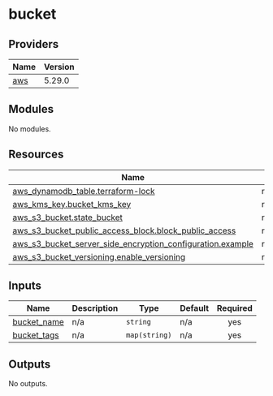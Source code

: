 # bucket

<!-- BEGINNING OF PRE-COMMIT-TERRAFORM DOCS HOOK -->
## Providers

| Name | Version |
|------|---------|
| <a name="provider_aws"></a> [aws](#provider\_aws) | 5.29.0 |

## Modules

No modules.

## Resources

| Name | Type |
|------|------|
| [aws_dynamodb_table.terraform-lock](https://registry.terraform.io/providers/hashicorp/aws/5.29.0/docs/resources/dynamodb_table) | resource |
| [aws_kms_key.bucket_kms_key](https://registry.terraform.io/providers/hashicorp/aws/5.29.0/docs/resources/kms_key) | resource |
| [aws_s3_bucket.state_bucket](https://registry.terraform.io/providers/hashicorp/aws/5.29.0/docs/resources/s3_bucket) | resource |
| [aws_s3_bucket_public_access_block.block_public_access](https://registry.terraform.io/providers/hashicorp/aws/5.29.0/docs/resources/s3_bucket_public_access_block) | resource |
| [aws_s3_bucket_server_side_encryption_configuration.example](https://registry.terraform.io/providers/hashicorp/aws/5.29.0/docs/resources/s3_bucket_server_side_encryption_configuration) | resource |
| [aws_s3_bucket_versioning.enable_versioning](https://registry.terraform.io/providers/hashicorp/aws/5.29.0/docs/resources/s3_bucket_versioning) | resource |

## Inputs

| Name | Description | Type | Default | Required |
|------|-------------|------|---------|:--------:|
| <a name="input_bucket_name"></a> [bucket\_name](#input\_bucket\_name) | n/a | `string` | n/a | yes |
| <a name="input_bucket_tags"></a> [bucket\_tags](#input\_bucket\_tags) | n/a | `map(string)` | n/a | yes |

## Outputs

No outputs.
<!-- END OF PRE-COMMIT-TERRAFORM DOCS HOOK -->
